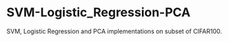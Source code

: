 # SVM-Logistic_Regression-PCA
SVM, Logistic Regression and PCA implementations on subset of CIFAR100.
